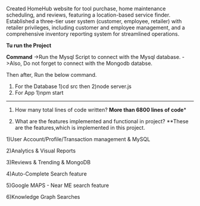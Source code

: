 Created HomeHub website for tool purchase, home maintenance scheduling, and reviews, featuring a
location-based service finder.
Established a three-tier user system (customer, employee, retailer) with retailer privileges, including
customer and employee management, and a comprehensive inventory reporting system for streamlined
operations.





**Tu run the Project**

**Command**
->Run the Mysql Script  to connect with the Mysql database.
->Also, Do not forget to connect with the Mongodb databse.

Then after, Run the below command.
1. For the Database
	1)cd src 
	then
	2)node server.js
2. For App
	1)npm start


--------------------------------------------------------------

1. How many total lines of code written?
**More than 6800 lines of code***

2. What are the features  implemented and functional in  project?
**These are the features,which is implemented in this project.

  1)User Account/Profile/Transaction management & MySQL

  2)Analytics & Visual Reports                                

  3)Reviews & Trending & MongoDB

  4)Auto-Complete Search feature

  5)Google MAPS - Near ME search feature

  6)Knowledge Graph Searches


